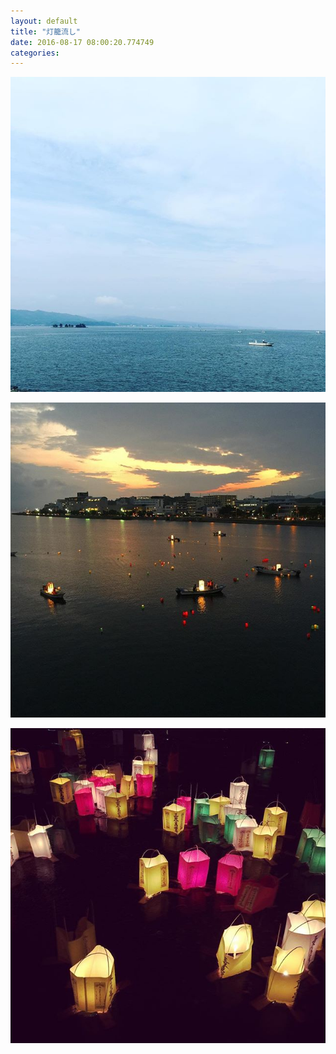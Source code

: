 ```yaml
---
layout: default
title: "灯籠流し"
date: 2016-08-17 08:00:20.774749
categories: 
---
```


![](/assets/images/201608/14052231_1773179362919965_603600041_n.jpg)

![](/assets/images/201608/13739648_1790463634379447_522074679_n.jpg)

![](/assets/images/201608/13643119_274380272945072_2035936030_n.jpg)


